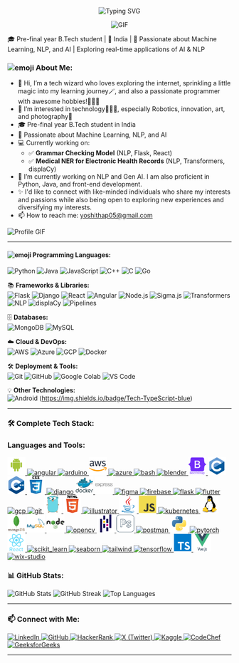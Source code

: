 <p align="center">
  <img src="https://readme-typing-svg.herokuapp.com?font=Fira+Code&duration=3000&pause=500&color=F75C7E&width=750&lines=Hello+there%2C+fellow+%3Cdevelopers%2F%3E!+I'm+Yoshitha+++++%F0%9F%91%8B" alt="Typing SVG" /> </p>


<p align="center">
  <img src="https://user-images.githubusercontent.com/103105418/170674219-70ba74ec-d205-483a-b8a7-bfb7530c29f0.gif" width="400" alt="GIF">
</p>

🎓 Pre-final year B.Tech student | 📍 India |
🔬 Passionate about Machine Learning, NLP, and AI | Exploring real-time applications of AI & NLP

###  <img src="https://camo.githubusercontent.com/99110c0b2dfc766d40af49a0a15b81297c9f7995915a64966d00c585714ab9ee/68747470733a2f2f6d656469612e67697068792e636f6d2f6d656469612f6d47634e6a736657416a593541455a4e77362f67697068792e676966" alt="emoji" width="40" height="40"/> About Me:
- 👋 Hi, I’m a tech wizard who loves exploring the internet, sprinkling a little magic into my learning journey🪄, and also a passionate programmer with awesome hobbies!💁🏻‍♀️
- 👀 I’m interested in technology👩🏻‍💻, especially Robotics, innovation, art, and photography📸
- 🎓 Pre-final year B.Tech student in India 
- 🔬 Passionate about Machine Learning, NLP, and AI
- 💻 Currently working on:
  - ✅ **Grammar Checking Model** (NLP, Flask, React)
  - ✅ **Medical NER for Electronic Health Records** (NLP, Transformers, displaCy)
- 🌱 I’m currently working on NLP and Gen AI. I am also proficient in Python, Java, and front-end development.
- ✨ I'd like to connect with like-minded individuals who share my interests and passions while also being open to exploring new experiences and diversifying my interests.
- 📫 How to reach me: yoshithap05@gmail.com

![Profile GIF](https://github.com/yoshitha05/yoshitha05/blob/main/profile.gif)

---

#### <img src="https://github.com/user-attachments/assets/9a1c0be6-280c-4904-a2bf-7847b26253d5" alt="emoji" width="25" height="25"/> Programming Languages:

![Python](https://img.shields.io/badge/Code-Python-blue) ![Java](https://img.shields.io/badge/Code-Java-yellow) ![JavaScript](https://img.shields.io/badge/Code-JavaScript-yellow) ![C++](https://img.shields.io/badge/Code-C%2B%2B-blue) ![C](https://img.shields.io/badge/Code-C-blue) ![Go](https://img.shields.io/badge/Code-Go-lightblue)  

📚 **Frameworks & Libraries:**  
![Flask](https://img.shields.io/badge/Framework-Flask-grey) ![Django](https://img.shields.io/badge/Framework-Django-blue) ![React](https://img.shields.io/badge/Framework-React-blue) ![Angular](https://img.shields.io/badge/Framework-Angular-red) ![Node.js](https://img.shields.io/badge/Framework-Node.js-green) ![Sigma.js](https://img.shields.io/badge/Library-Sigma.js-black) ![Transformers](https://img.shields.io/badge/Library-Transformers-orange) ![NLP](https://img.shields.io/badge/Library-NLP-green) ![displaCy](https://img.shields.io/badge/Library-displaCy-blue) ![Pipelines](https://img.shields.io/badge/Library-Pipelines-orange)  

🗄️ **Databases:**  
![MongoDB](https://img.shields.io/badge/Database-MongoDB-green) ![MySQL](https://img.shields.io/badge/Database-MySQL-blue)  

☁️ **Cloud & DevOps:**  
![AWS](https://img.shields.io/badge/Cloud-AWS-gray) ![Azure](https://img.shields.io/badge/Cloud-Azure-blue) ![GCP](https://img.shields.io/badge/Cloud-GCP-blue) ![Docker](https://img.shields.io/badge/DevOps-Docker-blue)  

🛠️ **Deployment & Tools:**  
![Git](https://img.shields.io/badge/Tool-Git-red) ![GitHub](https://img.shields.io/badge/Tool-GitHub-black) ![Google Colab](https://img.shields.io/badge/Tool-Google_Colab-yellow) ![VS Code](https://img.shields.io/badge/Tool-VS_Code-blue)  

💡 **Other Technologies:**  
![Android](https://img.shields.io/badge/Tech-Android-green) (https://img.shields.io/badge/Tech-TypeScript-blue)



---

### 🛠️ Complete Tech Stack:
<h3 align="left">Languages and Tools:</h3>
<p align="left"> <a href="https://developer.android.com" target="_blank" rel="noreferrer"> <img src="https://raw.githubusercontent.com/devicons/devicon/master/icons/android/android-original-wordmark.svg" alt="android" width="40" height="40"/> </a> <a href="https://angular.io" target="_blank" rel="noreferrer"> <img src="https://angular.io/assets/images/logos/angular/angular.svg" alt="angular" width="40" height="40"/> </a> <a href="https://www.arduino.cc/" target="_blank" rel="noreferrer"> <img src="https://cdn.worldvectorlogo.com/logos/arduino-1.svg" alt="arduino" width="40" height="40"/> </a> <a href="https://aws.amazon.com" target="_blank" rel="noreferrer"> <img src="https://raw.githubusercontent.com/devicons/devicon/master/icons/amazonwebservices/amazonwebservices-original-wordmark.svg" alt="aws" width="40" height="40"/> </a> <a href="https://azure.microsoft.com/en-in/" target="_blank" rel="noreferrer"> <img src="https://www.vectorlogo.zone/logos/microsoft_azure/microsoft_azure-icon.svg" alt="azure" width="40" height="40"/> </a> <a href="https://www.gnu.org/software/bash/" target="_blank" rel="noreferrer"> <img src="https://www.vectorlogo.zone/logos/gnu_bash/gnu_bash-icon.svg" alt="bash" width="40" height="40"/> </a> <a href="https://www.blender.org/" target="_blank" rel="noreferrer"> <img src="https://download.blender.org/branding/community/blender_community_badge_white.svg" alt="blender" width="40" height="40"/> </a> <a href="https://getbootstrap.com" target="_blank" rel="noreferrer"> <img src="https://raw.githubusercontent.com/devicons/devicon/master/icons/bootstrap/bootstrap-plain-wordmark.svg" alt="bootstrap" width="40" height="40"/> </a> <a href="https://www.cprogramming.com/" target="_blank" rel="noreferrer"> <img src="https://raw.githubusercontent.com/devicons/devicon/master/icons/c/c-original.svg" alt="c" width="40" height="40"/> </a> <a href="https://www.w3schools.com/cpp/" target="_blank" rel="noreferrer"> <img src="https://raw.githubusercontent.com/devicons/devicon/master/icons/cplusplus/cplusplus-original.svg" alt="cplusplus" width="40" height="40"/> </a> <a href="https://www.w3schools.com/css/" target="_blank" rel="noreferrer"> <img src="https://raw.githubusercontent.com/devicons/devicon/master/icons/css3/css3-original-wordmark.svg" alt="css3" width="40" height="40"/> </a> <a href="https://www.djangoproject.com/" target="_blank" rel="noreferrer"> <img src="https://cdn.worldvectorlogo.com/logos/django.svg" alt="django" width="40" height="40"/> </a> <a href="https://www.docker.com/" target="_blank" rel="noreferrer"> <img src="https://raw.githubusercontent.com/devicons/devicon/master/icons/docker/docker-original-wordmark.svg" alt="docker" width="40" height="40"/> </a> <a href="https://expressjs.com" target="_blank" rel="noreferrer"> <img src="https://raw.githubusercontent.com/devicons/devicon/master/icons/express/express-original-wordmark.svg" alt="express" width="40" height="40"/> </a> <a href="https://www.figma.com/" target="_blank" rel="noreferrer"> <img src="https://www.vectorlogo.zone/logos/figma/figma-icon.svg" alt="figma" width="40" height="40"/> </a> <a href="https://firebase.google.com/" target="_blank" rel="noreferrer"> <img src="https://www.vectorlogo.zone/logos/firebase/firebase-icon.svg" alt="firebase" width="40" height="40"/> </a> <a href="https://flask.palletsprojects.com/" target="_blank" rel="noreferrer"> <img src="https://cdn.worldvectorlogo.com/logos/flask.svg" alt="flask" width="40" height="40"/> </a> <a href="https://flutter.dev" target="_blank" rel="noreferrer"> <img src="https://www.vectorlogo.zone/logos/flutterio/flutterio-icon.svg" alt="flutter" width="40" height="40"/> </a> <a href="https://cloud.google.com" target="_blank" rel="noreferrer"> <img src="https://www.vectorlogo.zone/logos/google_cloud/google_cloud-icon.svg" alt="gcp" width="40" height="40"/> </a> <a href="https://git-scm.com/" target="_blank" rel="noreferrer"> <img src="https://www.vectorlogo.zone/logos/git-scm/git-scm-icon.svg" alt="git" width="40" height="40"/> </a> <a href="https://golang.org" target="_blank" rel="noreferrer"> <img src="https://raw.githubusercontent.com/devicons/devicon/master/icons/go/go-original.svg" alt="go" width="40" height="40"/> </a> <a href="https://www.w3.org/html/" target="_blank" rel="noreferrer"> <img src="https://raw.githubusercontent.com/devicons/devicon/master/icons/html5/html5-original-wordmark.svg" alt="html5" width="40" height="40"/> </a> <a href="https://www.adobe.com/in/products/illustrator.html" target="_blank" rel="noreferrer"> <img src="https://www.vectorlogo.zone/logos/adobe_illustrator/adobe_illustrator-icon.svg" alt="illustrator" width="40" height="40"/> </a> <a href="https://www.java.com" target="_blank" rel="noreferrer"> <img src="https://raw.githubusercontent.com/devicons/devicon/master/icons/java/java-original.svg" alt="java" width="40" height="40"/> </a> <a href="https://developer.mozilla.org/en-US/docs/Web/JavaScript" target="_blank" rel="noreferrer"> <img src="https://raw.githubusercontent.com/devicons/devicon/master/icons/javascript/javascript-original.svg" alt="javascript" width="40" height="40"/> </a> <a href="https://kubernetes.io" target="_blank" rel="noreferrer"> <img src="https://www.vectorlogo.zone/logos/kubernetes/kubernetes-icon.svg" alt="kubernetes" width="40" height="40"/> </a> <a href="https://www.linux.org/" target="_blank" rel="noreferrer"> <img src="https://raw.githubusercontent.com/devicons/devicon/master/icons/linux/linux-original.svg" alt="linux" width="40" height="40"/> </a> <a href="https://www.mongodb.com/" target="_blank" rel="noreferrer"> <img src="https://raw.githubusercontent.com/devicons/devicon/master/icons/mongodb/mongodb-original-wordmark.svg" alt="mongodb" width="40" height="40"/> </a> <a href="https://www.mysql.com/" target="_blank" rel="noreferrer"> <img src="https://raw.githubusercontent.com/devicons/devicon/master/icons/mysql/mysql-original-wordmark.svg" alt="mysql" width="40" height="40"/> </a> <a href="https://nodejs.org" target="_blank" rel="noreferrer"> <img src="https://raw.githubusercontent.com/devicons/devicon/master/icons/nodejs/nodejs-original-wordmark.svg" alt="nodejs" width="40" height="40"/> </a> <a href="https://opencv.org/" target="_blank" rel="noreferrer"> <img src="https://www.vectorlogo.zone/logos/opencv/opencv-icon.svg" alt="opencv" width="40" height="40"/> </a> <a href="https://pandas.pydata.org/" target="_blank" rel="noreferrer"> <img src="https://raw.githubusercontent.com/devicons/devicon/2ae2a900d2f041da66e950e4d48052658d850630/icons/pandas/pandas-original.svg" alt="pandas" width="40" height="40"/> </a> <a href="https://www.photoshop.com/en" target="_blank" rel="noreferrer"> <img src="https://raw.githubusercontent.com/devicons/devicon/master/icons/photoshop/photoshop-line.svg" alt="photoshop" width="40" height="40"/> </a> <a href="https://postman.com" target="_blank" rel="noreferrer"> <img src="https://www.vectorlogo.zone/logos/getpostman/getpostman-icon.svg" alt="postman" width="40" height="40"/> </a> <a href="https://www.python.org" target="_blank" rel="noreferrer"> <img src="https://raw.githubusercontent.com/devicons/devicon/master/icons/python/python-original.svg" alt="python" width="40" height="40"/> </a> <a href="https://pytorch.org/" target="_blank" rel="noreferrer"> <img src="https://www.vectorlogo.zone/logos/pytorch/pytorch-icon.svg" alt="pytorch" width="40" height="40"/> </a> <a href="https://reactjs.org/" target="_blank" rel="noreferrer"> <img src="https://raw.githubusercontent.com/devicons/devicon/master/icons/react/react-original-wordmark.svg" alt="react" width="40" height="40"/> </a> <a href="https://scikit-learn.org/" target="_blank" rel="noreferrer"> <img src="https://upload.wikimedia.org/wikipedia/commons/0/05/Scikit_learn_logo_small.svg" alt="scikit_learn" width="40" height="40"/> </a> <a href="https://seaborn.pydata.org/" target="_blank" rel="noreferrer"> <img src="https://seaborn.pydata.org/_images/logo-mark-lightbg.svg" alt="seaborn" width="40" height="40"/> </a> <a href="https://tailwindcss.com/" target="_blank" rel="noreferrer"> <img src="https://www.vectorlogo.zone/logos/tailwindcss/tailwindcss-icon.svg" alt="tailwind" width="40" height="40"/> </a> <a href="https://www.tensorflow.org" target="_blank" rel="noreferrer"> <img src="https://www.vectorlogo.zone/logos/tensorflow/tensorflow-icon.svg" alt="tensorflow" width="40" height="40"/> </a> <a href="https://www.typescriptlang.org/" target="_blank" rel="noreferrer"> <img src="https://raw.githubusercontent.com/devicons/devicon/master/icons/typescript/typescript-original.svg" alt="typescript" width="40" height="40"/> </a> <a href="https://vuejs.org/" target="_blank" rel="noreferrer"> <img src="https://raw.githubusercontent.com/devicons/devicon/master/icons/vuejs/vuejs-original-wordmark.svg" alt="vuejs" width="40" height="40"/> </a> <a href="https://play.google.com/store/apps/details?id=com.wix.studio&hl=en_NZ" target="_blank" rel="noreferrer"> <img src="https://www.vectorlogo.zone/logos/wix/wix-icon.svg" alt="wix-studio" width="40" height="40"/>
</a>




### 📊 GitHub Stats:
<p>
  <img src="https://github-readme-stats.vercel.app/api?username=yoshitha05&show_icons=true&theme=radical" alt="GitHub Stats">
  <img src="https://github-readme-streak-stats.herokuapp.com/?user=yoshitha05&theme=radical" alt="GitHub Streak">
  <img src="https://github-readme-stats.vercel.app/api/top-langs/?username=yoshitha05&layout=compact&theme=radical" alt="Top Languages">
</p>

---

### 📫 Connect with Me:
<p>
  <a href="https://www.linkedin.com/in/yoshitha-podisetty-90a9aa269">
    <img src="https://img.shields.io/badge/LinkedIn-0A66C2?style=for-the-badge&logo=linkedin&logoColor=white" alt="LinkedIn">
  </a>
  <a href="https://github.com/yoshitha05">
    <img src="https://img.shields.io/badge/GitHub-181717?style=for-the-badge&logo=github&logoColor=white" alt="GitHub">
  </a>
  <a href="https://www.hackerrank.com/profile/yoshithap05">
    <img src="https://img.shields.io/badge/HackerRank-2EC866?style=for-the-badge&logo=hackerrank&logoColor=white" alt="HackerRank">
  </a>
  <a href="https://twitter.com/yoshitha_19">
    <img src="https://img.shields.io/badge/X-000000?style=for-the-badge&logo=twitter&logoColor=white" alt="X (Twitter)">
  </a>
  <a href="https://www.kaggle.com/yoshithapodisetty">
    <img src="https://img.shields.io/badge/Kaggle-20BEFF?style=for-the-badge&logo=kaggle&logoColor=white" alt="Kaggle">
  </a>
  <a href="https://www.codechef.com/users/worth_cattle">
    <img src="https://img.shields.io/badge/CodeChef-5B4638?style=for-the-badge&logo=codechef&logoColor=white" alt="CodeChef">
  </a>
  <a href="https://www.geeksforgeeks.org/user/yoshitofo7/?ref=header_profile">
    <img src="https://img.shields.io/badge/GeeksforGeeks-2F8D46?style=for-the-badge&logo=geeksforgeeks&logoColor=white" alt="GeeksforGeeks">
  </a>
</p>

---

